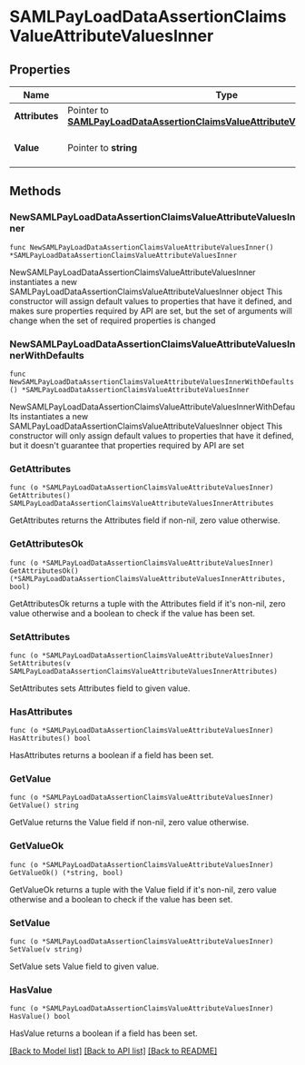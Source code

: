 # SAMLPayLoadDataAssertionClaimsValueAttributeValuesInner

## Properties

Name | Type | Description | Notes
------------ | ------------- | ------------- | -------------
**Attributes** | Pointer to [**SAMLPayLoadDataAssertionClaimsValueAttributeValuesInnerAttributes**](SAMLPayLoadDataAssertionClaimsValueAttributeValuesInnerAttributes.md) |  | [optional] 
**Value** | Pointer to **string** | The actual value of the attribute | [optional] 

## Methods

### NewSAMLPayLoadDataAssertionClaimsValueAttributeValuesInner

`func NewSAMLPayLoadDataAssertionClaimsValueAttributeValuesInner() *SAMLPayLoadDataAssertionClaimsValueAttributeValuesInner`

NewSAMLPayLoadDataAssertionClaimsValueAttributeValuesInner instantiates a new SAMLPayLoadDataAssertionClaimsValueAttributeValuesInner object
This constructor will assign default values to properties that have it defined,
and makes sure properties required by API are set, but the set of arguments
will change when the set of required properties is changed

### NewSAMLPayLoadDataAssertionClaimsValueAttributeValuesInnerWithDefaults

`func NewSAMLPayLoadDataAssertionClaimsValueAttributeValuesInnerWithDefaults() *SAMLPayLoadDataAssertionClaimsValueAttributeValuesInner`

NewSAMLPayLoadDataAssertionClaimsValueAttributeValuesInnerWithDefaults instantiates a new SAMLPayLoadDataAssertionClaimsValueAttributeValuesInner object
This constructor will only assign default values to properties that have it defined,
but it doesn't guarantee that properties required by API are set

### GetAttributes

`func (o *SAMLPayLoadDataAssertionClaimsValueAttributeValuesInner) GetAttributes() SAMLPayLoadDataAssertionClaimsValueAttributeValuesInnerAttributes`

GetAttributes returns the Attributes field if non-nil, zero value otherwise.

### GetAttributesOk

`func (o *SAMLPayLoadDataAssertionClaimsValueAttributeValuesInner) GetAttributesOk() (*SAMLPayLoadDataAssertionClaimsValueAttributeValuesInnerAttributes, bool)`

GetAttributesOk returns a tuple with the Attributes field if it's non-nil, zero value otherwise
and a boolean to check if the value has been set.

### SetAttributes

`func (o *SAMLPayLoadDataAssertionClaimsValueAttributeValuesInner) SetAttributes(v SAMLPayLoadDataAssertionClaimsValueAttributeValuesInnerAttributes)`

SetAttributes sets Attributes field to given value.

### HasAttributes

`func (o *SAMLPayLoadDataAssertionClaimsValueAttributeValuesInner) HasAttributes() bool`

HasAttributes returns a boolean if a field has been set.

### GetValue

`func (o *SAMLPayLoadDataAssertionClaimsValueAttributeValuesInner) GetValue() string`

GetValue returns the Value field if non-nil, zero value otherwise.

### GetValueOk

`func (o *SAMLPayLoadDataAssertionClaimsValueAttributeValuesInner) GetValueOk() (*string, bool)`

GetValueOk returns a tuple with the Value field if it's non-nil, zero value otherwise
and a boolean to check if the value has been set.

### SetValue

`func (o *SAMLPayLoadDataAssertionClaimsValueAttributeValuesInner) SetValue(v string)`

SetValue sets Value field to given value.

### HasValue

`func (o *SAMLPayLoadDataAssertionClaimsValueAttributeValuesInner) HasValue() bool`

HasValue returns a boolean if a field has been set.


[[Back to Model list]](../README.md#documentation-for-models) [[Back to API list]](../README.md#documentation-for-api-endpoints) [[Back to README]](../README.md)


